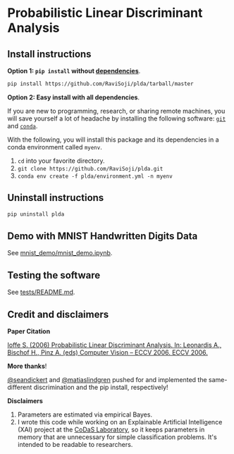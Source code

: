 # Probabilistic Linear Discriminant Analysis

## Install instructions

__Option 1: `pip install` without [dependencies](./environment.yml)__.

```bash
pip install https://github.com/RaviSoji/plda/tarball/master
```

__Option 2: Easy install with all dependencies__.

If you are new to programming, research, or sharing remote machines, 
 you will save yourself a lot of headache by installing the following software:
 [`git`](https://git-scm.com/downloads) and 
 [`conda`](https://github.com/conda/conda).

With the following, 
 you will install this package and its dependencies in a conda 
 environment called `myenv`.

1. `cd` into your favorite directory.
2. `git clone https://github.com/RaviSoji/plda.git`
3. `conda env create -f plda/environment.yml -n myenv`

## Uninstall instructions

```bash
pip uninstall plda
```

## Demo with MNIST Handwritten Digits Data

See [mnist_demo/mnist_demo.ipynb](./mnist_demo/mnist_demo.ipynb).

## Testing the software

See [tests/README.md](./tests/README.md).

## Credit and disclaimers

__Paper Citation__

[Ioffe S. (2006) Probabilistic Linear Discriminant Analysis. 
 In: Leonardis A., Bischof H., Pinz A. (eds) Computer Vision – ECCV 2006. 
 ECCV 2006.](ioffe2006plda.pdf)

__More thanks__!

[@seandickert](https://github.com/seandickert) and 
 [@matiaslindgren](https://github.com/matiaslindgren) pushed for and 
 implemented the same-different discrimination and the pip install, 
 respectively!

__Disclaimers__

1. Parameters are estimated via empirical Bayes.
2. I wrote this code while working on an Explainable Artificial Intelligence 
    (XAI) project at the 
    [CoDaS Laboratory](http://shaftolab.com/people.html), 
    so it keeps parameters in memory that are unnecessary for simple 
    classification problems.
   It's intended to be readable to researchers.
